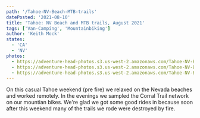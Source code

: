 ```yaml
---
path: '/Tahoe-NV-Beach-MTB-trails'
datePosted: '2021-08-10'
title: 'Tahoe: NV Beach and MTB trails, August 2021'
tags: ['Van-Camping', 'Mountainbiking']
author: 'Keith Mock'
states:
  - 'CA'
  - 'NV'
photos:
  - https://adventure-head-photos.s3.us-west-2.amazonaws.com/Tahoe-NV-Beach-MTB-trails/IMG_2614.jpeg
  - https://adventure-head-photos.s3.us-west-2.amazonaws.com/Tahoe-NV-Beach-MTB-trails/IMG_2619.jpeg
  - https://adventure-head-photos.s3.us-west-2.amazonaws.com/Tahoe-NV-Beach-MTB-trails/IMG_2630.jpeg
---
```


On this casual Tahoe weekend (pre fire) we relaxed on the Nevada beaches and worked remotely. In the evenings we sampled the Corral Trail network on our mountian bikes. We're glad we got some good rides in because soon after this weekend many of the trails we rode were destroyed by fire.
